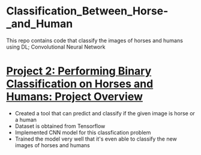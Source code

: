 # Classification_Between_Horse-_and_Human
This repo contains code that classify the images of horses and humans using DL; Convolutional Neural Network

# [Project 2: Performing Binary Classification on Horses and Humans: Project Overview](https://munch2022.github.io/Classiification_Between_Horse-_and_Human/)
* Created a tool that can predict and classify if the given image is horse or a human
* Dataset is obtained from Tensorflow
* Implemented CNN model for this classfication problem 
* Trained the model very well that it's even able to classify the new images of horses and humans
